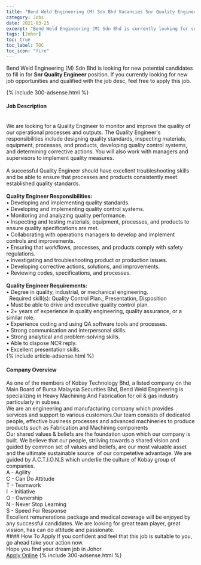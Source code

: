 ```yaml
---
title: "Bend Weld Engineering (M) Sdn Bhd Vacancies Snr Quality Engineer" 
category: Jobs 
date: 2021-03-25 
excerpt: "Bend Weld Engineering (M) Sdn Bhd is currently looking for suitable person to fill in the Snr Quality Engineer which based in Johor" 
tags: [Johor] 
toc: true 
toc_label: TOC 
toc_icon: "fire" 
--- 
```


<p>Bend Weld Engineering (M) Sdn Bhd is looking for new potential candidates to fill in for <b>Snr Quality Engineer</b> position. If you currently looking for new job opportunities and qualified with the job desc, feel free to apply this job.
</p>{% include 300-adsense.html %} 
<div><div><h4>Job Description</h4></div><div><div><span><div><div><br>We are looking for a Quality Engineer to monitor and improve the quality of our operational processes and outputs. The Quality Engineer's responsibilities include designing quality standards, inspecting materials, equipment, processes, and products, developing quality control systems, and determining corrective actions. You will also work with managers and supervisors to implement quality measures.</div><div><br>A successful Quality Engineer should have excellent troubleshooting skills and be able to ensure that processes and products consistently meet established quality standards.</div><div><br><strong>Quality Engineer Responsibilities:</strong><br>&#8226; Developing and implementing quality standards.<br>&#8226; Developing and implementing quality control systems.<br>&#8226; Monitoring and analyzing quality performance.<br>&#8226; Inspecting and testing materials, equipment, processes, and products to ensure quality specifications are met.<br>&#8226; Collaborating with operations managers to develop and implement controls and improvements.<br>&#8226; Ensuring that workflows, processes, and products comply with safety regulations.<br>&#8226; Investigating and troubleshooting product or production issues.<br>&#8226; Developing corrective actions, solutions, and improvements.<br>&#8226; Reviewing codes, specifications, and processes.</div><div><br><strong>Quality Engineer Requirements:</strong><br>&#8226; Degree in quality, industrial, or mechanical engineering.</div><div>&#160; Required skill(s): Quality Control Plan., Presentation, Disposition&#160;</div><div>&#8226; Must be able to drive and executive quality control plan.</div><div>&#8226; 2+ years of experience in quality engineering, quality assurance, or a similar role.<br>&#8226; Experience coding and using QA software tools and processes.<br>&#8226; Strong communication and interpersonal skills.<br>&#8226; Strong analytical and problem-solving skills.<br>&#8226; Able to dispose NCR reply.<br>&#8226; Excellent presentation skills.</div></div></span></div></div></div> 
{% include article-adsense.html %} 
<div><div><h4>Company Overview</h4></div><div><div><span><div><div>
<div>As one of the members of Kobay Technology Bhd, a listed company on the Main Board of Bursa Malaysia Securities Bhd, Bend Weld Engineering is specializing in Heavy Machining And Fabrication for oil &amp; gas industry particularly in subsea.</div>
<div>We are an engineering and manufacturing company which provides services and support to various customers.Our team consists of dedicated people, effective business processes and advanced machineries to produce products such as Fabrication and Machining components</div>
</div>
<div>Our shared values &amp; beliefs are the foundation upon which our company is built. We believe that our&#160;people, striiving&#160;towards a shared vision and guided&#160;by common set of values and beliefs, are our most valuable asset and the ultimate sustainable source &#160;of our competetive advantage. We are guided by A.C.T.I.O.N.S which underlie the culture of Kobay group of companies.</div>
<div>A&#160;- Agility</div>
<div>C - Can Do Attitude</div>
<div>T - Teamwork</div>
<div>I&#160; -&#160;Initiative</div>
<div>O - Ownership</div>
<div>N - Never Stop Learning</div>
<div>S - Speed For Response</div>
<div>Excellent remunerations package and medical coverage will be enjoyed by any successful candidates. We are looking for great team player, great vission, has can do attitude and passionate.</div></div></span></div></div></div> 
#### How To Apply 
If you confident and feel that this job is suitable to you, go ahead take your action now. <br/> 
Hope you find your dream job in Johor. <br/> 
<a href="https://www.jobstreet.com.my/en/job/snr-quality-engineer-4516826?jobId=jobstreet-my-job-4516826&" class="btn btn--info" target="_blank" rel="nofollow noopenner">Apply Online</a> 
{% include 300-adsense.html %} 